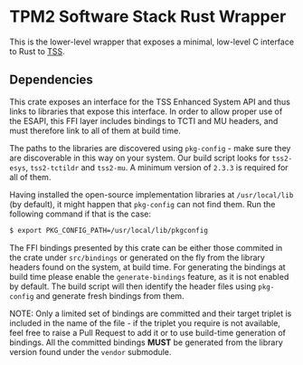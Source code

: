 <!--
  -- Copyright 2021 Contributors to the Parsec project.
  -- SPDX-License-Identifier: Apache-2.0
--->

# TPM2 Software Stack Rust Wrapper

This is the lower-level wrapper that exposes a minimal, low-level C
interface to Rust to [TSS](https://github.com/tpm2-software/tpm2-tss).

## Dependencies

This crate exposes an interface for the TSS Enhanced System API and thus
links to libraries that expose this interface. In order to allow proper use
of the ESAPI, this FFI layer includes bindings to TCTI and MU headers, and 
must therefore link to all of them at build time.

The paths to the libraries are discovered using `pkg-config` - make sure they
are discoverable in this way on your system. Our build script looks for 
`tss2-esys`, `tss2-tctildr` and `tss2-mu`. A minimum version of `2.3.3` is 
required for all of them.

Having installed the open-source implementation libraries at `/usr/local/lib` (by default), it
might happen that `pkg-config` can not find them. Run the following command if that is the
case:
```bash
$ export PKG_CONFIG_PATH=/usr/local/lib/pkgconfig
```

The FFI bindings presented by this crate can be either those commited in the
crate under `src/bindings` or generated on the fly from the library headers
found on the system, at build time. For generating the bindings at build time
please enable the `generate-bindings` feature, as it is not enabled by default.
The build script will then identify the header files using `pkg-config` and
generate fresh bindings from them.

NOTE: Only a limited set of bindings are committed and their target triplet
is included in the name of the file - if the triplet you require is not
available, feel free to raise a Pull Request to add it or to use build-time
generation of bindings. All the committed bindings **MUST** be generated from
the library version found under the `vendor` submodule.